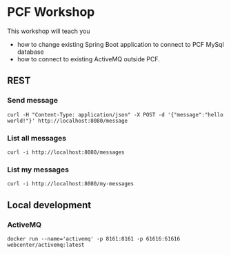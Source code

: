 # PCF Workshop

This workshop will teach you 
 - how to change existing Spring Boot application to connect to PCF MySql database
 - how to connect to existing ActiveMQ outside PCF.
 
## REST

### Send message

    curl -H "Content-Type: application/json" -X POST -d '{"message":"hello world!"}' http://localhost:8080/message

### List all messages

    curl -i http://localhost:8080/messages
    
### List my messages

    curl -i http://localhost:8080/my-messages
    
    
## Local development

### ActiveMQ

    docker run --name='activemq' -p 8161:8161 -p 61616:61616 webcenter/activemq:latest    
    
